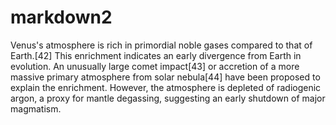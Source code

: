 # markdown2
Venus's atmosphere is rich in primordial noble gases compared to that of Earth.[42] This enrichment indicates an early divergence from Earth in evolution. An unusually large comet impact[43] or accretion of a more massive primary atmosphere from solar nebula[44] have been proposed to explain the enrichment. However, the atmosphere is depleted of radiogenic argon, a proxy for mantle degassing, suggesting an early shutdown of major magmatism.

